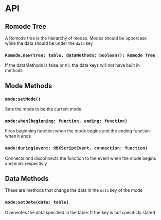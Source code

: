 # API

## Romode Tree

A Romode tree is the hierarchy of modes. Modes should be uppercase while the data should be under the `data` key

### `Romode.new(tree: table, dataMethods: boolean?): Romode Tree`
If the dataMethods is false or nil, the data keys will not have built in methods

## Mode Methods

### `mode:setMode()`
Sets the mode to be the current mode

### `mode:when(beginning: function, ending: function)`
Fires beginning function when the mode begins and the ending function when it ends

### `mode:during(event: RBXScriptEvent, connection: function)`
Connects and disconnects the function to the event when the mode begins and ends respectivly

## Data Methods

These are methods that change the data in the `data` key of the mode

### `mode:setData(data: table)`
Overwrites the data specified in the table. If the key is not specificly stated
